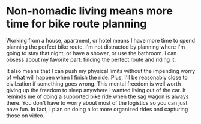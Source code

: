 # Non-nomadic living means more time for bike route planning

Working from a house, apartment, or hotel means I have more time to spend planning the perfect bike route. I'm not distracted by planning where I'm going to stay that night, or have a shower, or use the bathroom. I can obsess about my favorite part: finding the perfect route and riding it.

It also means that I can push my physical limits without the impending worry of what will happen when I finish the ride. Plus, I'll be reasonably close to civilzation if something goes wrong. This mental freedom is well worth giving up the freedom to sleep anywhere I wanted living out of the car. It reminds me of doing a supported bike ride when the sag wagon is always there. You don't have to worry about most of the logistics so you can just have fun. In fact, I plan on doing a lot more organized rides and capturing those on video.
